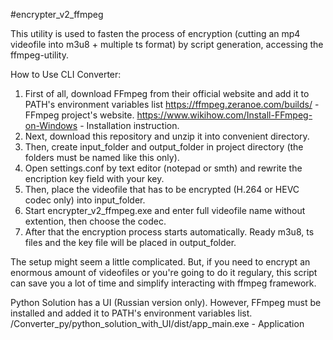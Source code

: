 #encrypter_v2_ffmpeg

This utility is used to fasten the process of encryption (cutting an mp4 videofile into m3u8 + multiple ts format)
by script generation, accessing the ffmpeg-utility. 

How to Use CLI Converter:
1. First of all, download FFmpeg from their official website and add it to PATH's environment variables list
https://ffmpeg.zeranoe.com/builds/ - FFmpeg project's website.
https://www.wikihow.com/Install-FFmpeg-on-Windows - Installation instruction.
2. Next, download this repository and unzip it into convenient directory. 
3. Then, create input_folder and output_folder in project directory (the folders must be named like this only).
4. Open settings.conf by text editor (notepad or smth) and rewrite the encription key field with your key.
5. Then, place the videofile that has to be encrypted (H.264 or HEVC codec only) into input_folder. 
6. Start encrypter_v2_ffmpeg.exe and enter full videofile name without extention, 
then choose the codec.
7. After that the encryption process starts automatically. Ready m3u8, ts files and the key file will be placed in output_folder.

The setup might seem a little complicated. But, if you need to encrypt an enormous amount of videofiles or you're going to do it regulary, this script can save you a lot of time and simplify interacting with ffmpeg framework. 

Python Solution has a UI (Russian version only). However, FFmpeg must be installed and added it to PATH's environment variables list. 
/Converter_py/python_solution_with_UI/dist/app_main.exe - Application
